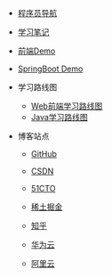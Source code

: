 * [程序员导航](https://mouday.github.io/hao123/)

* [学习笔记](https://mouday.github.io/LearningNote/)

* [前端Demo](https://mouday.github.io/front-end-demo/)

* [SpringBoot Demo](https://mouday.github.io/spring-boot-demo/)

<!-- * [个人网站](https://www.pengshiyu.com/) -->

* 学习路线图
    * [Web前端学习路线图](/blog/javascript/javascript-learn-road.md)
    * [Java学习路线图](/blog/java/java-learn-road.md)


* 博客站点
    * [GitHub](https://github.com/mouday)

    * [CSDN](https://pengshiyu.blog.csdn.net/)

    * [51CTO](https://blog.51cto.com/u_13567403)
    
    * [稀土掘金](https://juejin.cn/user/3104676568106567)

    * [知乎](https://www.zhihu.com/people/pengshiyu)
    
    * [华为云](https://bbs.huaweicloud.com/community/usersnew/id_1628242835316833)
    
    * [阿里云](https://developer.aliyun.com/group/pengshiyu)